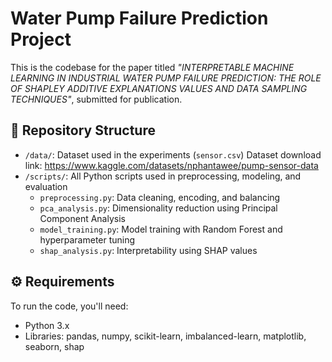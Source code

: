 # Water Pump Failure Prediction Project

This is the codebase for the paper titled *"INTERPRETABLE MACHINE LEARNING IN INDUSTRIAL WATER PUMP FAILURE PREDICTION: THE ROLE OF SHAPLEY ADDITIVE EXPLANATIONS VALUES AND DATA SAMPLING TECHNIQUES"*, submitted for publication.

## 📁 Repository Structure

- `/data/`: Dataset used in the experiments (`sensor.csv`) Dataset download link: https://www.kaggle.com/datasets/nphantawee/pump-sensor-data
- `/scripts/`: All Python scripts used in preprocessing, modeling, and evaluation
  - `preprocessing.py`: Data cleaning, encoding, and balancing
  - `pca_analysis.py`: Dimensionality reduction using Principal Component Analysis
  - `model_training.py`: Model training with Random Forest and hyperparameter tuning
  - `shap_analysis.py`: Interpretability using SHAP values

## ⚙️ Requirements

To run the code, you'll need:

- Python 3.x
- Libraries: pandas, numpy, scikit-learn, imbalanced-learn, matplotlib, seaborn, shap
